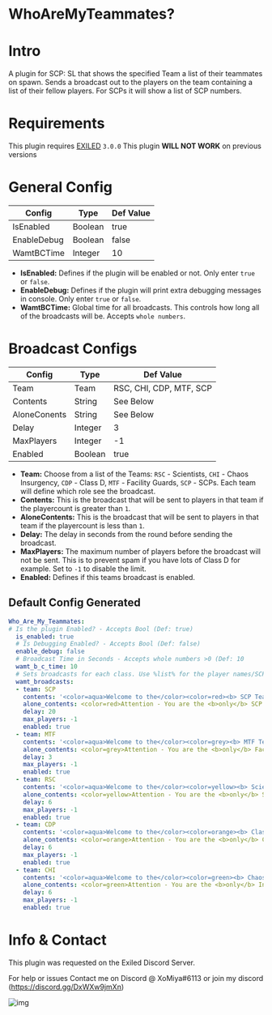 # WhoAreMyTeammates?

<h1>Intro</h1>
A plugin for SCP: SL that shows the specified Team a list of their teammates on spawn.
Sends a broadcast out to the players on the team containing a list of their fellow players. For SCPs it will show a list of SCP numbers.

<h1>Requirements</h1>

This plugin requires [EXILED](https://github.com/Exiled-Team/EXILED/releases "Exiled Releases") `3.0.0`
This plugin **WILL NOT WORK** on previous versions
<h1>General Config</h1>

| Config  | Type | Def Value |
| ------------- | ------------- | ------------- |
| IsEnabled  | Boolean  | true  |
| EnableDebug  | Boolean  | false  |
| WamtBCTime  | Integer  | 10  |

* **IsEnabled:** Defines if the plugin will be enabled or not. Only enter `true` or `false`.
* **EnableDebug:** Defines if the plugin will print extra debugging messages in console. Only enter `true` or `false`.
* **WamtBCTime:** Global time for all broadcasts. This controls how long all of the broadcasts will be. Accepts `whole numbers`.

<h1>Broadcast Configs</h1>

| Config  | Type | Def Value |
| ------------- | ------------- | ------------- |
| Team | Team | RSC, CHI, CDP, MTF, SCP |
| Contents  | String  | See Below  |
| AloneConents  | String  | See Below  |
| Delay  | Integer  | 3  |
| MaxPlayers  | Integer  | -1  |
| Enabled  | Boolean  | true  |

* **Team:** Choose from a list of the Teams: `RSC` - Scientists, `CHI` - Chaos Insurgency, `CDP` - Class D, `MTF` - Facility Guards, `SCP` - SCPs. Each team will define which role see the broadcast.
* **Contents:** This is the broadcast that will be sent to players in that team if the playercount is greater than `1`.
* **AloneContents:** This is the broadcast that will be sent to players in that team if the playercount is less than `1`.
* **Delay:** The delay in seconds from the round before sending the broadcast.
* **MaxPlayers:** The maximum number of players before the broadcast will not be sent. This is to prevent spam if you have lots of Class D for example. Set to `-1` to disable the limit.
* **Enabled:** Defines if this teams broadcast is enabled.


<h2>Default Config Generated</h2>

```yaml
Who_Are_My_Teammates:
# Is the plugin Enabled? - Accepts Bool (Def: true)
  is_enabled: true
  # Is Debugging Enabled? - Accepts Bool (Def: false)
  enable_debug: false
  # Broadcast Time in Seconds - Accepts whole numbers >0 (Def: 10
  wamt_b_c_time: 10
  # Sets broadcasts for each class. Use %list% for the player names/SCP names and %count% for number of teammates
  wamt_broadcasts:
  - team: SCP
    contents: '<color=aqua>Welcome to the</color><color=red><b> SCP Team.</b></color><color=aqua> The following SCPs are on this team: </color><color=red>%list%</color>'
    alone_contents: <color=red>Attention - You are the <b>only</b> SCP This game. Good Luck.</color>
    delay: 20
    max_players: -1
    enabled: true
  - team: MTF
    contents: '<color=aqua>Welcome to the</color><color=grey><b> MTF Team.</b></color><color=aqua> The following Guards are on this team: </color><color=grey>%list%</color>'
    alone_contents: <color=grey>Attention - You are the <b>only</b> Facility Guard this game. Good Luck.</color>
    delay: 3
    max_players: -1
    enabled: true
  - team: RSC
    contents: '<color=aqua>Welcome to the</color><color=yellow><b> Scientist Team.</b></color><color=aqua> These are your partners in science: </color><color=yellow>%list%</color>'
    alone_contents: <color=yellow>Attention - You are the <b>only</b> Scientist this game. Good Luck.</color>
    delay: 6
    max_players: -1
    enabled: true
  - team: CDP
    contents: '<color=aqua>Welcome to the</color><color=orange><b> Class D Team.</b></color><color=aqua> The following class Ds are on this team: </color><color=orange>%list%</color>'
    alone_contents: <color=orange>Attention - You are the <b>only</b> Class D Personnel this game. Good Luck.</color>
    delay: 6
    max_players: -1
    enabled: true
  - team: CHI
    contents: '<color=aqua>Welcome to the</color><color=green><b> Chaos Insurgency.</b></color><color=aqua> The following players are your comrades: </color><color=green>%list%</color>'
    alone_contents: <color=green>Attention - You are the <b>only</b> Insurgent this game. Good Luck.</color>
    delay: 6
    max_players: -1
    enabled: true
```

<h1>Info & Contact</h1>
This plugin was requested on the Exiled Discord Server.

For help or issues Contact me on Discord @ XoMiya#6113 or join my discord (https://discord.gg/DxWXw9jmXn)

![img](https://img.shields.io/github/downloads/XoMiya-WPC/WhoAreMyTeammates/total?style=for-the-badge)
